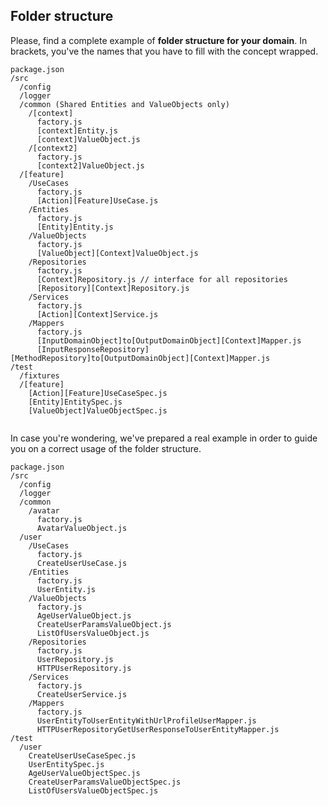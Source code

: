 ## Folder structure

Please, find a complete example of **folder structure for your domain**. In brackets, you've the names that you have to fill with the concept wrapped.

```
package.json
/src
  /config
  /logger
  /common (Shared Entities and ValueObjects only)
    /[context]
      factory.js
      [context]Entity.js
      [context]ValueObject.js
    /[context2]
      factory.js
      [context2]ValueObject.js
  /[feature]
    /UseCases
      factory.js
      [Action][Feature]UseCase.js
    /Entities
      factory.js
      [Entity]Entity.js
    /ValueObjects
      factory.js
      [ValueObject][Context]ValueObject.js
    /Repositories
      factory.js
      [Context]Repository.js // interface for all repositories
      [Repository][Context]Repository.js
    /Services
      factory.js
      [Action][Context]Service.js
    /Mappers
      factory.js
      [InputDomainObject]to[OutputDomainObject][Context]Mapper.js
      [InputResponseRepository][MethodRepository]to[OutputDomainObject][Context]Mapper.js
/test
  /fixtures
  /[feature]
    [Action][Feature]UseCaseSpec.js
    [Entity]EntitySpec.js
    [ValueObject]ValueObjectSpec.js


```



In case you're wondering, we've prepared a real example in order to guide you on a correct usage of the folder structure.

```
package.json
/src
  /config
  /logger
  /common
    /avatar
      factory.js
      AvatarValueObject.js
  /user
    /UseCases
      factory.js
      CreateUserUseCase.js
    /Entities
      factory.js
      UserEntity.js
    /ValueObjects
      factory.js
      AgeUserValueObject.js
      CreateUserParamsValueObject.js
      ListOfUsersValueObject.js
    /Repositories
      factory.js
      UserRepository.js
      HTTPUserRepository.js
    /Services
      factory.js
      CreateUserService.js
    /Mappers
      factory.js
      UserEntityToUserEntityWithUrlProfileUserMapper.js
      HTTPUserRepositoryGetUserResponseToUserEntityMapper.js
/test
  /user
  	CreateUserUseCaseSpec.js
  	UserEntitySpec.js
  	AgeUserValueObjectSpec.js
  	CreateUserParamsValueObjectSpec.js
  	ListOfUsersValueObjectSpec.js

```

